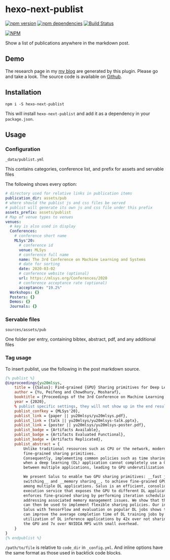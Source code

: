 # hexo-next-publist

[![npm version](https://badge.fury.io/js/hexo-next-publist.svg)](https://badge.fury.io/js/hexo-next-publist)
[![npm dependencies](https://david-dm.org/Aetf/hexo-next-publist.svg)](https://david-dm.org/Aetf/hexo-next-publist)
[![Build Status](https://travis-ci.org/Aetf/hexo-next-publist.svg?branch=master)](https://travis-ci.org/Aetf/hexo-next-publist)

[![NPM](https://nodei.co/npm/hexo-next-publist.png)](https://npmjs.org/package/hexo-next-publist)

Show a list of publications anywhere in the markdown post.

## Demo

The research page in my [my blog](https://unlimited-code.works/research) are generated by this plugin. Please go and take a look.
The source code is available on [Github](https://github.com/Aetf/Aetf.github.io).

## Installation

`npm i -S hexo-next-publist`

This will install `hexo-next-publist` and add it as a dependency in your `package.json`.

## Usage

### Configuration

`_data/publist.yml`

This contains categories, conference list, and prefix for assets and servable files

The following shows every option:

```yaml
# directory used for relative links in publication items
publication_dir: assets/pub
# where should the publist js and css files be served
# publist will generate its own js and css file under this prefix
assets_prefix: assets/publist
# Map of venue types to venues
venues:
  # key is also used in display
  Conferences:
    # conference short name
    MLSys'20:
      # conference id
      venue: MLSys
      # conference full name
      name: The 3rd Conference on Machine Learning and Systems
      # date for sorting
      date: 2020-03-02
      # conference website (optional)
      url: https://mlsys.org/Conferences/2020
      # conference acceptance rate (optional)
      acceptance: "19.2%"
  Workshops: {}
  Posters: {}
  Demos: {}
  Journals: {}
```

### Servable files

`sources/assets/pub`

One folder per entry, containing bibtex, abstract, pdf, and any additional files

### Tag usage

To insert publist, use the following in the post markdown source.

```bibtex
{% publist %}
@inproceedings{yu20mlsys,
    title = {{Salus}: Find-grained {GPU} Sharing primitives for Deep Learning Applications},
    author = {Yu, Peifeng and Chowdhury, Mosharaf},
    booktitle = {Proceedings of the 3rd Conference on Machine Learning and Systems},
    year = {2020},
    % publist specific settings, they will not show up in the end result
    publist_confkey = {MLSys'20},
    publist_link = {paper || yu20mlsys/yu20mlsys.pdf},
    publist_link = {talk || yu20mlsys/yu20mlsys-talk.pptx},
    publist_link = {poster || yu20mlsys/yu20mlsys-poster.pdf},
    publist_badge = {Artifacts Available},
    publist_badge = {Artifacts Evaluated Functional},
    publist_badge = {Artifacts Replicated},
    publist_abstract = {
        Unlike traditional resources such as CPU or the network, modern GPUs do not natively support
        fine-grained sharing primitives.
        Consequently, implementing common policies such as time sharing and preemption are expensive. Worse,
        when a deep learning (DL) application cannot completely use a GPU's resources, the GPU cannot be efficiently shared
        between multiple applications, leading to GPU underutilization.

        We present Salus to enable two GPU sharing primitives: __fast job
        switching__ and __memory sharing__, to achieve fine-grained GPU sharing
        among multiple DL applications. Salus is an efficient, consolidated
        execution service that exposes the GPU to different DL applications, and it
        enforces fine-grained sharing by performing iteration scheduling and
        addressing associated memory management issues. We show that these primitives
        can then be used to implement flexible sharing policies. Our integration of
        Salus with TensorFlow and evaluation on popular DL jobs shows that Salus
        can improve the average completion time of DL training jobs by 3.19x, GPU utilization for hyper-parameter tuning by 2.38x, and GPU
        utilization of DL inference applications by 42x over not sharing
        the GPU and 7x over NVIDIA MPS with small overhead.
    }
}
{% endpublist %}
```

`/path/to/file` is relative to `code_dir` in `_config.yml`.
And inline options have the same format as those used in backtick code blocks.
